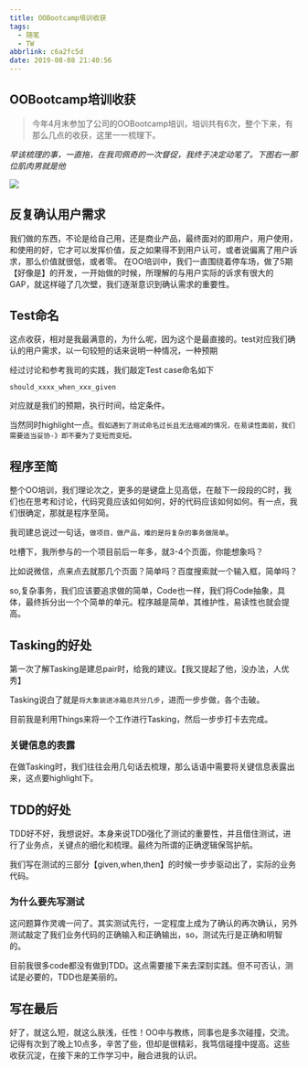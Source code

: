 ```yaml
---
title: OOBootcamp培训收获
tags:
  - 随笔
  - TW
abbrlink: c6a2fc5d
date: 2019-08-08 21:40:56
---
```

## OOBootcamp培训收获

> 今年4月末参加了公司的OOBootcamp培训，培训共有6次，整个下来，有那么几点的收获，这里一一梳理下。

_早该梳理的事，一直拖，在我司佩奇的一次督促，我终于决定动笔了。下图右一那位肌肉男就是他_

![](http://static.1991421.cn/2019-08-07-050204.jpg)

## 反复确认用户需求

我们做的东西，不论是给自己用，还是商业产品，最终面对的即用户，用户使用，和使用的好，它才可以发挥价值，反之如果得不到用户认可，或者说偏离了用户诉求，那么价值就很低，或者零。
在OO培训中，我们一直围绕着停车场，做了5期【好像是】的开发，一开始做的时候，所理解的与用户实际的诉求有很大的GAP，就这样碰了几次壁，我们逐渐意识到确认需求的重要性。

## Test命名
这点收获，相对是我最满意的，为什么呢，因为这个是最直接的。test对应我们确认的用户需求，以一句较短的话来说明一种情况，一种预期

经过讨论和参考我司的实践，我们敲定Test case命名如下

`should_xxxx_when_xxx_given`

对应就是我们的预期，执行时间，给定条件。

当然同时highlight一点。`假如遇到了测试命名过长且无法缩减的情况，在易读性面前，我们需要适当妥协-》即不要为了变短而变短。`

## 程序至简
整个OO培训，我们理论次之，更多的是键盘上见高低，在敲下一段段的C时，我们也在思考和讨论，代码究竟应该如何如何，好的代码应该如何如何。有一点，我们很确定，那就是程序至简。

我司建总说过一句话，`做项目，做产品，难的是将复杂的事务做简单`。

吐槽下，我所参与的一个项目前后一年多，就3-4个页面，你能想象吗？

比如说微信，点来点去就那几个页面？简单吗？百度搜索就一个输入框，简单吗？

so,复杂事务，我们应该要追求做的简单，Code也一样，我们将Code抽象，具体，最终拆分出一个个简单的单元。程序越是简单，其维护性，易读性也就会提高。

## Tasking的好处
第一次了解Tasking是建总pair时，给我的建议。【我又提起了他，没办法，人优秀】

Tasking说白了就是`将大象装进冰箱总共分几步`，进而一步步做，各个击破。

目前我是利用Things来将一个工作进行Tasking，然后一步步打卡去完成。

### 关键信息的表露
在做Tasking时，我们往往会用几句话去梳理，那么话语中需要将关键信息表露出来，这点要highlight下。

## TDD的好处
TDD好不好，我想说好。本身来说TDD强化了测试的重要性，并且借住测试，进行了业务点，关键点的细化和梳理。最终为所谓的正确逻辑保驾护航。

我们写在测试的三部分【given,when,then】的时候一步步驱动出了，实际的业务代码。

### 为什么要先写测试
这问题算作灵魂一问了。其实测试先行，一定程度上成为了确认的再次确认，另外测试敲定了我们业务代码的正确输入和正确输出，so，测试先行是正确和明智的。

目前我很多code都没有做到TDD。这点需要接下来去深刻实践。但不可否认，测试是必要的，TDD也是美丽的。

## 写在最后

好了，就这么短，就这么肤浅，任性！OO中与教练，同事也是多次碰撞，交流。记得有次到了晚上10点多，辛苦了些，但却是很精彩，我笃信碰撞中提高。这些收获沉淀，在接下来的工作学习中，融合进我的认识。


